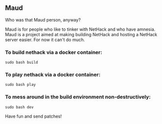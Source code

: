 ## Maud
Who was that Maud person, anyway?

Maud is for people who like to tinker with NetHack and who have amnesia.  Maud is a project aimed at making building NetHack and hosting a NetHack server easier.  For now it can't do much.

### To build nethack via a docker container:
`sudo bash build`

### To play nethack via a docker container:
`sudo bash play`

### To mess around in the build environment non-destructively:
`sudo bash dev`

Have fun and send patches!
